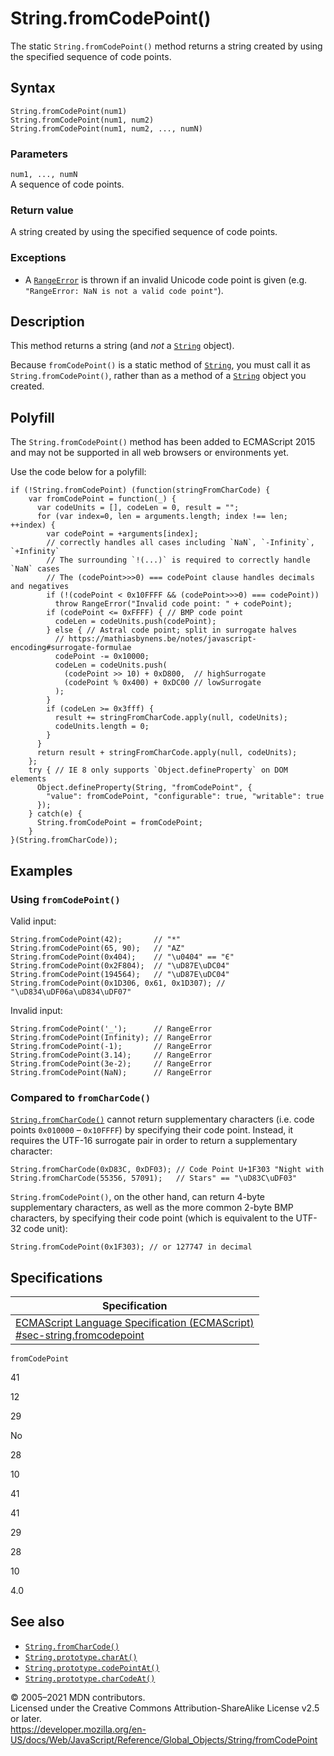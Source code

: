 # String.fromCodePoint()

The static `String.fromCodePoint()` method returns a string created by using the specified sequence of code points.

## Syntax

    String.fromCodePoint(num1)
    String.fromCodePoint(num1, num2)
    String.fromCodePoint(num1, num2, ..., numN)

### Parameters

`num1, ..., numN`  
A sequence of code points.

### Return value

A string created by using the specified sequence of code points.

### Exceptions

-   A [`RangeError`](../../errors/not_a_codepoint) is thrown if an invalid Unicode code point is given (e.g. `"RangeError: NaN is not a valid code point"`).

## Description

This method returns a string (and _not_ a [`String`](../string) object).

Because `fromCodePoint()` is a static method of [`String`](../string), you must call it as `String.fromCodePoint()`, rather than as a method of a [`String`](../string) object you created.

## Polyfill

The `String.fromCodePoint()` method has been added to ECMAScript 2015 and may not be supported in all web browsers or environments yet.

Use the code below for a polyfill:

    if (!String.fromCodePoint) (function(stringFromCharCode) {
        var fromCodePoint = function(_) {
          var codeUnits = [], codeLen = 0, result = "";
          for (var index=0, len = arguments.length; index !== len; ++index) {
            var codePoint = +arguments[index];
            // correctly handles all cases including `NaN`, `-Infinity`, `+Infinity`
            // The surrounding `!(...)` is required to correctly handle `NaN` cases
            // The (codePoint>>>0) === codePoint clause handles decimals and negatives
            if (!(codePoint < 0x10FFFF && (codePoint>>>0) === codePoint))
              throw RangeError("Invalid code point: " + codePoint);
            if (codePoint <= 0xFFFF) { // BMP code point
              codeLen = codeUnits.push(codePoint);
            } else { // Astral code point; split in surrogate halves
              // https://mathiasbynens.be/notes/javascript-encoding#surrogate-formulae
              codePoint -= 0x10000;
              codeLen = codeUnits.push(
                (codePoint >> 10) + 0xD800,  // highSurrogate
                (codePoint % 0x400) + 0xDC00 // lowSurrogate
              );
            }
            if (codeLen >= 0x3fff) {
              result += stringFromCharCode.apply(null, codeUnits);
              codeUnits.length = 0;
            }
          }
          return result + stringFromCharCode.apply(null, codeUnits);
        };
        try { // IE 8 only supports `Object.defineProperty` on DOM elements
          Object.defineProperty(String, "fromCodePoint", {
            "value": fromCodePoint, "configurable": true, "writable": true
          });
        } catch(e) {
          String.fromCodePoint = fromCodePoint;
        }
    }(String.fromCharCode));

## Examples

### Using `fromCodePoint()`

Valid input:

    String.fromCodePoint(42);       // "*"
    String.fromCodePoint(65, 90);   // "AZ"
    String.fromCodePoint(0x404);    // "\u0404" == "Є"
    String.fromCodePoint(0x2F804);  // "\uD87E\uDC04"
    String.fromCodePoint(194564);   // "\uD87E\uDC04"
    String.fromCodePoint(0x1D306, 0x61, 0x1D307); // "\uD834\uDF06a\uD834\uDF07"

Invalid input:

    String.fromCodePoint('_');      // RangeError
    String.fromCodePoint(Infinity); // RangeError
    String.fromCodePoint(-1);       // RangeError
    String.fromCodePoint(3.14);     // RangeError
    String.fromCodePoint(3e-2);     // RangeError
    String.fromCodePoint(NaN);      // RangeError

### Compared to `fromCharCode()`

[`String.fromCharCode()`](fromcharcode) cannot return supplementary characters (i.e. code points `0x010000` – `0x10FFFF`) by specifying their code point. Instead, it requires the UTF-16 surrogate pair in order to return a supplementary character:

    String.fromCharCode(0xD83C, 0xDF03); // Code Point U+1F303 "Night with
    String.fromCharCode(55356, 57091);   // Stars" == "\uD83C\uDF03"

`String.fromCodePoint()`, on the other hand, can return 4-byte supplementary characters, as well as the more common 2-byte BMP characters, by specifying their code point (which is equivalent to the UTF-32 code unit):

    String.fromCodePoint(0x1F303); // or 127747 in decimal

## Specifications

<table><thead><tr class="header"><th>Specification</th></tr></thead><tbody><tr class="odd"><td><a href="https://tc39.es/ecma262/#sec-string.fromcodepoint">ECMAScript Language Specification (ECMAScript)<br />
<span class="small">#sec-string.fromcodepoint</span></a></td></tr></tbody></table>

`fromCodePoint`

41

12

29

No

28

10

41

41

29

28

10

4.0

## See also

-   [`String.fromCharCode()`](fromcharcode)
-   [`String.prototype.charAt()`](charat)
-   [`String.prototype.codePointAt()`](codepointat)
-   [`String.prototype.charCodeAt()`](charcodeat)

© 2005–2021 MDN contributors.  
Licensed under the Creative Commons Attribution-ShareAlike License v2.5 or later.  
<a href="https://developer.mozilla.org/en-US/docs/Web/JavaScript/Reference/Global_Objects/String/fromCodePoint" class="_attribution-link">https://developer.mozilla.org/en-US/docs/Web/JavaScript/Reference/Global_Objects/String/fromCodePoint</a>
